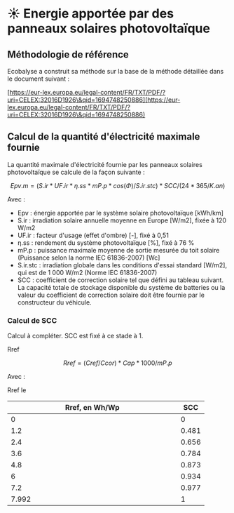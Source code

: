 # ☀️ Energie apportée par des panneaux solaires photovoltaïque

## Méthodologie de référence

Ecobalyse a construit sa méthode sur la base de la méthode détaillée dans le document suivant :

[https://eur-lex.europa.eu/legal-content/FR/TXT/PDF/?uri=CELEX:32016D1926\&qid=1694748250886](https://eur-lex.europa.eu/legal-content/FR/TXT/PDF/?uri=CELEX:32016D1926\&qid=1694748250886)

## Calcul de la quantité d'électricité maximale fournie

La quantité maximale d'électricité fournie par les panneaux solaires photovoltaïque se calcule de la façon suivante : &#x20;

$$
Epv.m=(S.ir*UF.ir*η.ss*mP.p*cos(Φ)/S.ir.stc)*SCC/(24*365/K.an)
$$

Avec :&#x20;

* Epv : énergie apportée par le système solaire photovoltaïque \[kWh/km]&#x20;
* S.ir : irradiation solaire annuelle moyenne en Europe \[W/m2], fixée à 120 W/m2&#x20;
* UF.ir : facteur d'usage (effet d'ombre) \[-], fixé à 0,51&#x20;
* η.ss : rendement du système photovoltaïque \[%], fixé à 76 %&#x20;
* mP.p : puissance maximale moyenne de sortie mesurée du toit solaire (Puissance selon la norme IEC 61836-2007) \[Wc]
* S.ir.stc : irradiation globale dans les conditions d'essai standard \[W/m2], qui est de 1 000 W/m2 (Norme IEC 61836-2007)
* SCC : coefficient de correction solaire tel que défini au tableau suivant. La capacité totale de stockage disponible du système de batteries ou la valeur du coefficient de correction solaire doit être fournie par le constructeur du véhicule.

### Calcul de SCC

Calcul à compléter. SCC est fixé à ce stade à 1.

Rref



$$
Rref = (Cref/Ccor) * Cap*1000/mP.p
$$

Avec :&#x20;

Rref le&#x20;

<table><thead><tr><th width="372">Rref, en Wh/Wp</th><th>SCC</th></tr></thead><tbody><tr><td>0</td><td>0</td></tr><tr><td>1.2</td><td>0.481</td></tr><tr><td>2.4</td><td>0.656</td></tr><tr><td>3.6</td><td>0.784</td></tr><tr><td>4.8</td><td>0.873</td></tr><tr><td>6</td><td>0.934</td></tr><tr><td>7.2</td><td>0.977</td></tr><tr><td>7.992</td><td>1</td></tr></tbody></table>

